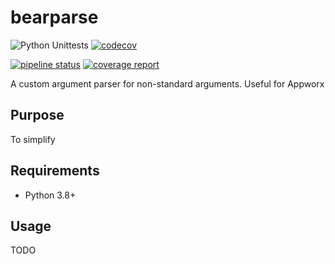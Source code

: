 # bearparse

![Python Unittests](https://github.com/zevaryx/bearparse/actions/workflows/python-package.yaml/badge.svg) [![codecov](https://codecov.io/gh/zevaryx/calculator/bearparse/main/graph/badge.svg?token=GG7DVUW7RJ)](https://codecov.io/gh/zevaryx/bearparse)

[![pipeline status](https://git.zevaryx.com/zevaryx/bearparse/badges/main/pipeline.svg)](https://git.zevaryx.com/zevaryx/bearparse/-/commits/main)
[![coverage report](https://git.zevaryx.com/zevaryx/bearparse/badges/main/coverage.svg)](https://git.zevaryx.com/zevaryx/bearparse/-/commits/main)

A custom argument parser for non-standard arguments. Useful for Appworx

## Purpose

To simplify

## Requirements

- Python 3.8+

## Usage

TODO
